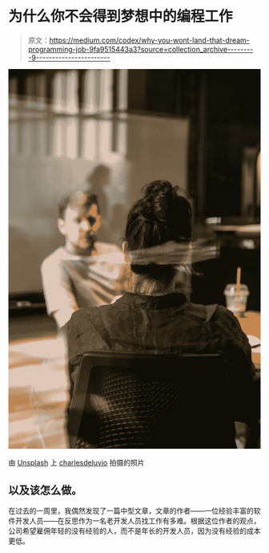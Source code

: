 # 为什么你不会得到梦想中的编程工作

> 原文：<https://medium.com/codex/why-you-wont-land-that-dream-programming-job-9fa9515443a3?source=collection_archive---------9----------------------->

![](img/0e10bac94340f8e71f2f2ecdd5c56f90.png)

由 [Unsplash](https://unsplash.com/s/photos/interview-setup?utm_source=unsplash&utm_medium=referral&utm_content=creditCopyText) 上 [charlesdeluvio](https://unsplash.com/@charlesdeluvio?utm_source=unsplash&utm_medium=referral&utm_content=creditCopyText) 拍摄的照片

## 以及该怎么做。

在过去的一周里，我偶然发现了一篇中型文章，文章的作者——一位经验丰富的软件开发人员——在反思作为一名老开发人员找工作有多难。根据这位作者的观点，公司希望雇佣年轻的没有经验的人，而不是年长的开发人员，因为没有经验的成本更低。